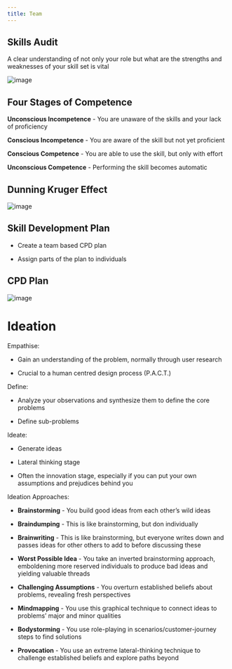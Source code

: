 ```yaml
---
title: Team
---
```


## Skills Audit

A clear understanding of not only your role but what are the strengths
and weaknesses of your skill set is vital

![image](/img/Year_2/Software_Engineering/Project_Management/Team/Audit.png)

## Four Stages of Competence

**Unconscious Incompetence** - You are unaware of the skills and your
lack of proficiency

**Conscious Incompetence** - You are aware of the skill but not yet
proficient

**Conscious Competence** - You are able to use the skill, but only with
effort

**Unconscious Competence** - Performing the skill becomes automatic

## Dunning Kruger Effect

![image](/img/Year_2/Software_Engineering/Project_Management/Team/Dunning_Kruger.png)

## Skill Development Plan

- Create a team based CPD plan

- Assign parts of the plan to individuals

## CPD Plan

![image](/img/Year_2/Software_Engineering/Project_Management/Team/Plan.png)

# Ideation

Empathise:

- Gain an understanding of the problem, normally through user research

- Crucial to a human centred design process (P.A.C.T.)

Define:

- Analyze your observations and synthesize them to define the core
  problems

- Define sub-problems

Ideate:

- Generate ideas

- Lateral thinking stage

- Often the innovation stage, especially if you can put your own
  assumptions and prejudices behind you

Ideation Approaches:

- **Brainstorming** - You build good ideas from each other’s wild
  ideas

- **Braindumping** - This is like brainstorming, but don individually

- **Brainwriting** - This is like brainstorming, but everyone writes
  down and passes ideas for other others to add to before discussing
  these

- **Worst Possible Idea** - You take an inverted brainstorming
  approach, emboldening more reserved individuals to produce bad ideas
  and yielding valuable threads

- **Challenging Assumptions** - You overturn established beliefs about
  problems, revealing fresh perspectives

- **Mindmapping** - You use this graphical technique to connect ideas
  to problems’ major and minor qualities

- **Bodystorming** - You use role-playing in
  scenarios/customer-journey steps to find solutions

- **Provocation** - You use an extreme lateral-thinking technique to
  challenge established beliefs and explore paths beyond
